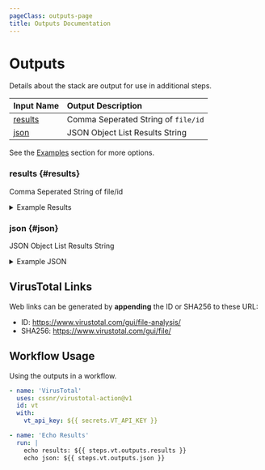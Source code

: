 ```yaml
---
pageClass: outputs-page
title: Outputs Documentation
---
```


# Outputs

Details about the stack are output for use in additional steps.

| Input&nbsp;Name            | Output&nbsp;Description             |
| :------------------------- | :---------------------------------- |
| [results](#results) <CB /> | Comma Seperated String of `file/id` |
| [json](#json) <CB />       | JSON Object List Results String     |

See the [Examples](examples.md) section for more options.

### results <CB /> {#results}

Comma Seperated String of file/id

<details><summary>Example Results</summary>

```text
README.md/MGM1YTkxMzc5OGU3Y2UyNjViNTkxYzY5OTZmNTg3NjI6MTc2MDEyMzYzOA==,.gitignore/ZmIzNTcyMDI5NTAxN2VkYzRiZmRmMTg4NzhjNWJjY2Y6MTc2MDEyMzYzOQ==
```

</details>

### json <CB /> {#json}

JSON Object List Results String

<details><summary>Example JSON</summary>

```json
[
  {
    "id": "MGM1YTkxMzc5OGU3Y2UyNjViNTkxYzY5OTZmNTg3NjI6MTc2MDEyMzYzOA==",
    "name": "README.md",
    "link": "https://www.virustotal.com/gui/file-analysis/MGM1YTkxMzc5OGU3Y2UyNjViNTkxYzY5OTZmNTg3NjI6MTc2MDEyMzYzOA==",
    "sha256": "75f762919859572abf753008cc5a1f5b75e05e9d0876080c0d28b2338ca46c26"
  },
  {
    "id": "ZmIzNTcyMDI5NTAxN2VkYzRiZmRmMTg4NzhjNWJjY2Y6MTc2MDEyMzYzOQ==",
    "name": ".gitignore",
    "link": "https://www.virustotal.com/gui/file-analysis/ZmIzNTcyMDI5NTAxN2VkYzRiZmRmMTg4NzhjNWJjY2Y6MTc2MDEyMzYzOQ==",
    "sha256": "4c534768e93cc21269fecf0dea55eb9191ab649cb2fff8952f40cbf7a21057fe"
  }
]
```

</details>

## VirusTotal Links

Web links can be generated by **appending** the ID or SHA256 to these URL:

- ID: https://www.virustotal.com/gui/file-analysis/
- SHA256: https://www.virustotal.com/gui/file/

## Workflow Usage

Using the outputs in a workflow.

```yaml
- name: 'VirusTotal'
  uses: cssnr/virustotal-action@v1
  id: vt
  with:
    vt_api_key: ${{ secrets.VT_API_KEY }}

- name: 'Echo Results'
  run: |
    echo results: ${{ steps.vt.outputs.results }}
    echo json: ${{ steps.vt.outputs.json }}
```
